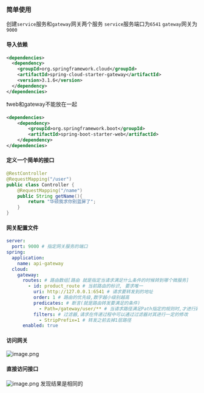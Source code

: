 ### 简单使用
创建`service`服务和`gateway`网关两个服务
`service`服务端口为`6541`
`gateway`网关为`9000`
#### 导入依赖
```xml
<dependencies>
  <dependency>
    <groupId>org.springframework.cloud</groupId>
    <artifactId>spring-cloud-starter-gateway</artifactId>
    <version>3.1.6</version>
  </dependency>
</dependencies>
```
❗web和gateway不能放在一起
```xml
<dependencies>
    <dependency>
        <groupId>org.springframework.boot</groupId>
        <artifactId>spring-boot-starter-web</artifactId>
    </dependency>
</dependencies>
```

#### 定义一个简单的接口
```java
@RestController
@RequestMapping("/user")
public class Controller {
    @RequestMapping("/name")
    public String getName(){
        return "华硕我求你别蓝屏了";
    }
}
```

#### 网关配置文件
```yaml
server:
  port: 9000 # 指定网关服务的端口
spring:
  application:
    name: api-gateway
  cloud:
    gateway:
      routes: # 路由数组[路由 就是指定当请求满足什么条件的时候转到哪个微服务]
        - id: product_route # 当前路由的标识, 要求唯一
          uri: http://127.0.0.1:6541 # 请求要转发到的地址
          order: 1 # 路由的优先级,数字越小级别越高
          predicates: # 断言(就是路由转发要满足的条件)
            - Path=/gateway/user/** # 当请求路径满足Path指定的规则时,才进行路由转发
          filters: # 过滤器,请求在传递过程中可以通过过滤器对其进行一定的修改
            - StripPrefix=1 # 转发之前去掉1层路径
      enabled: true
```
#### 访问网关
![image.png](https://cdn.nlark.com/yuque/0/2024/png/39213833/1724145776297-f47f3ec7-d274-4e0a-8964-4b7eae8a317a.png#averageHue=%23fdfdfd&clientId=u78946195-8ad6-4&from=paste&height=252&id=udc6420c7&originHeight=315&originWidth=956&originalType=binary&ratio=1.25&rotation=0&showTitle=false&size=10426&status=done&style=none&taskId=udfe2e784-e20d-4d8e-a28a-3ca2d9ddb82&title=&width=764.8)
#### 直接访问接口
![image.png](https://cdn.nlark.com/yuque/0/2024/png/39213833/1724145824150-0f32d61a-58bb-4166-9710-6f484fadae94.png#averageHue=%23fdfdfd&clientId=u78946195-8ad6-4&from=paste&height=230&id=u4bc079e3&originHeight=287&originWidth=732&originalType=binary&ratio=1.25&rotation=0&showTitle=false&size=8856&status=done&style=none&taskId=ube0465f7-c816-4f7e-b307-cad71c11192&title=&width=585.6)
发现结果是相同的
